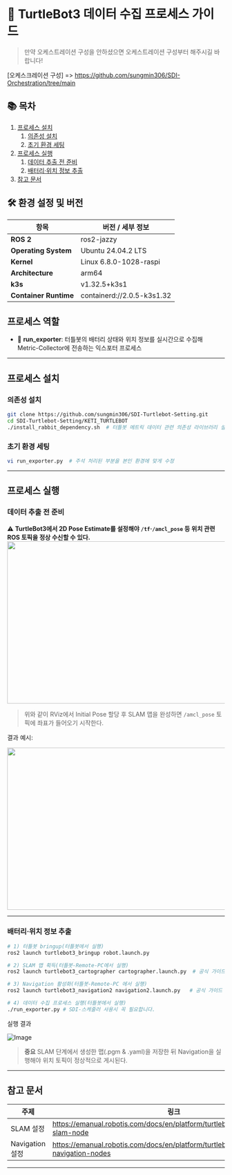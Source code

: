 # 🤖 TurtleBot3 데이터 수집 프로세스 가이드

> 만약 오케스트레이션 구성을 안하셨으면 오케스트레이션 구성부터 해주시길 바랍니다!

[오케스크레이션 구성] => 
https://github.com/sungmin306/SDI-Orchestration/tree/main

## 📚 목차
1. [프로세스 설치](#프로세스-설치)
   1. [의존성 설치](#의존성-설치)
   2. [초기 환경 세팅](#초기-환경-세팅)
2. [프로세스 실행](#프로세스-실행)
   1. [데이터 추출 전 준비](#데이터-추출-전-준비)
   2. [배터리·위치 정보 추출](#배터리위치-정보-추출)
3. [참고 문서](#참고-문서)

## 🛠️ 환경 설정 및 버전


| 항목                  | 버전 / 세부 정보                             |
| --------------------- | ------------------------------------------- |
| **ROS 2**             | ros2-jazzy                                  |
| **Operating System**  | Ubuntu 24.04.2 LTS                           |
| **Kernel**            | Linux 6.8.0-1028-raspi                    |
| **Architecture**      | arm64                                       |
| **k3s**               | v1.32.5+k3s1                                |
| **Container Runtime** | containerd://2.0.5-k3s1.32                  |

## 프로세스 역할
- 📡 **run_exporter**: 터틀봇의 배터리 상태와 위치 정보를 실시간으로 수집해 Metric-Collector에 전송하는 익스포터 프로세스

---
## 프로세스 설치 <a id="프로세스-설치"></a>

### 의존성 설치 <a id="의존성-설치"></a>

```bash
git clone https://github.com/sungmin306/SDI-Turtlebot-Setting.git
cd SDI-Turtlebot-Setting/KETI_TURTLEBOT
./install_rabbit_dependency.sh  # 터틀봇 메트릭 데이터 관련 의존성 라이브러리 설치
```

### 초기 환경 세팅 <a id="초기-환경-세팅"></a>

```bash
vi run_exporter.py  # 주석 처리된 부분을 본인 환경에 맞게 수정
```


---
## 프로세스 실행 <a id="프로세스-실행"></a>

### 데이터 추출 전 준비 <a id="데이터-추출-전-준비"></a>

⚠️ **TurtleBot3에서 2D Pose Estimate를 설정해야 `/tf`·`/amcl_pose` 등 위치 관련 ROS 토픽을 정상 수신할 수 있다.**
<img src="https://github.com/user-attachments/assets/83e34d34-c50c-4175-a7aa-c0f9e14e13a1" width="600" height="376"/>




> 위와 같이 RViz에서 Initial Pose 할당 후 SLAM 맵을 완성하면 `/amcl_pose` 토픽에 좌표가 들어오기 시작한다.

결과 예시:

<img src="https://github.com/user-attachments/assets/58c3cd2b-561e-4208-8b04-3e96dc5ffa8d" width="600" height="376"/>

---
### 배터리·위치 정보 추출 <a id="배터리위치-정보-추출"></a>

```bash
# 1) 터틀봇 bringup(터틀봇에서 실행)
ros2 launch turtlebot3_bringup robot.launch.py

# 2) SLAM 맵 획득(터틀봇-Remote-PC에서 실행)
ros2 launch turtlebot3_cartographer cartographer.launch.py  # 공식 가이드 참고

# 3) Navigation 활성화(터틀봇-Remote-PC 에서 실행)
ros2 launch turtlebot3_navigation2 navigation2.launch.py   # 공식 가이드 참고

# 4) 데이터 수집 프로세스 실행(터틀봇에서 실행)
./run_exporter.py # SDI-스케줄러 사용시 꼭 필요합니다.
```

실행 결과

![Image](https://github.com/user-attachments/assets/7ff4fd71-d6b1-405b-a30e-c62fc1b84f1f)

> **중요** SLAM 단계에서 생성한 맵(.pgm & .yaml)을 저장한 뒤 Navigation을 실행해야 위치 토픽이 정상적으로 게시된다.

---
## 참고 문서 <a id="참고-문서"></a>

| 주제 | 링크 |
|------|------|
| SLAM 설정 | <https://emanual.robotis.com/docs/en/platform/turtlebot3/slam/#run-slam-node> |
| Navigation 설정 | <https://emanual.robotis.com/docs/en/platform/turtlebot3/navigation/#run-navigation-nodes> |

---


